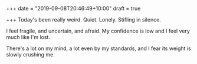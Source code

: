+++
date = "2019-09-08T20:46:49+10:00"
draft = true

+++
Today's been really weird. Quiet. Lonely. Stifling in silence.

I feel fragile, and uncertain, and afraid. My confidence is low and I feel very much like I'm lost. 

There's a lot on my mind, a lot even by my standards, and I fear its weight is slowly crushing me.
